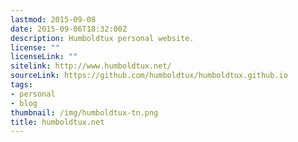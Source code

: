 ```yaml
---
lastmod: 2015-09-08
date: 2015-09-06T18:32:00Z
description: Humboldtux personal website.
license: ""
licenseLink: ""
sitelink: http://www.humboldtux.net/
sourceLink: https://github.com/humboldtux/humboldtux.github.io
tags:
- personal
- blog
thumbnail: /img/humboldtux-tn.png
title: humboldtux.net
---
```

